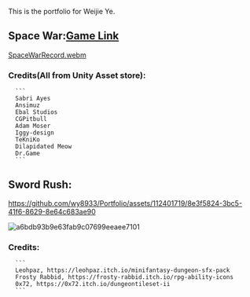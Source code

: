 This is the portfolio for Weijie Ye.
##  Space War:[Game Link](https://wy8933.github.io/Portfolio/)
[SpaceWarRecord.webm](https://github.com/wy8933/Portfolio/assets/112401719/57e257bc-5b2f-42c4-9d6f-00f0106a2bc0)

###    Credits(All from Unity Asset store): 
      ```
      Sabri Ayes
      Ansimuz
      Ebal Studios
      CGPitbull
      Adam Moser
      Iggy-design
      TeKniKo
      Dilapidated Meow
      Dr.Game
      ```
##  Sword Rush:

https://github.com/wy8933/Portfolio/assets/112401719/8e3f5824-3bc5-41f6-8629-8e64c683ae90

![a6bdb93b9e63fab9c07699eeaee7101](https://github.com/wy8933/Portfolio/assets/112401719/1cbd8f11-67de-4f3c-8499-3910fb9582cb)

###    Credits: 
      ```
      Leohpaz, https://leohpaz.itch.io/minifantasy-dungeon-sfx-pack
      Frosty Rabbid, https://frosty-rabbid.itch.io/rpg-ability-icons 
      0x72, https://0x72.itch.io/dungeontileset-ii
      ```
